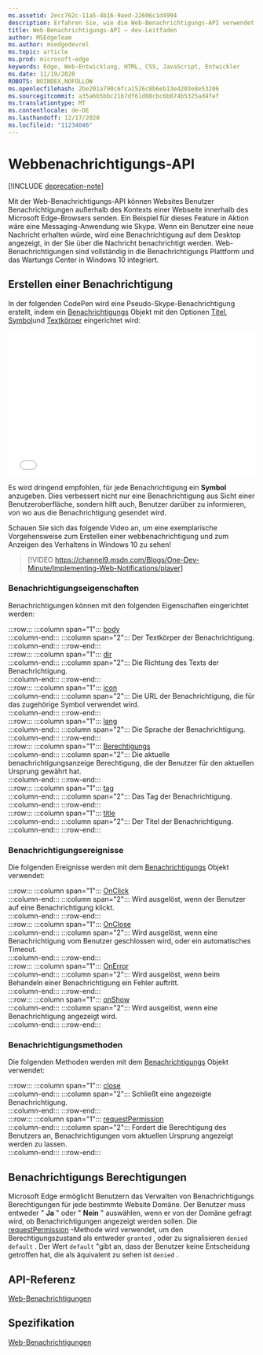 ```yaml
---
ms.assetid: 2ecc762c-11a5-4b16-9aed-22606c1d4994
description: Erfahren Sie, wie die Web-Benachrichtigungs-API verwendet werden kann, damit Websites Benutzer Benachrichtigungen außerhalb des Kontexts des Microsoft Edge-Browsers senden können.
title: Web-Benachrichtigungs-API – dev-Leitfaden
author: MSEdgeTeam
ms.author: msedgedevrel
ms.topic: article
ms.prod: microsoft-edge
keywords: Edge, Web-Entwicklung, HTML, CSS, JavaScript, Entwickler
ms.date: 11/19/2020
ROBOTS: NOINDEX,NOFOLLOW
ms.openlocfilehash: 2be201a790c6fca1526c8b6eb13e4203e8e53206
ms.sourcegitcommit: a35a6b5bbc21b7df61d08cbc6b074b5325ad4fef
ms.translationtype: MT
ms.contentlocale: de-DE
ms.lasthandoff: 12/17/2020
ms.locfileid: "11234046"
---
```

# Webbenachrichtigungs-API  

[!INCLUDE [deprecation-note](../../includes/legacy-edge-note.md)]  

Mit der Web-Benachrichtigungs-API können Websites Benutzer Benachrichtigungen außerhalb des Kontexts einer Webseite innerhalb des Microsoft Edge-Browsers senden.  Ein Beispiel für dieses Feature in Aktion wäre eine Messaging-Anwendung wie Skype.  Wenn ein Benutzer eine neue Nachricht erhalten würde, wird eine Benachrichtigung auf dem Desktop angezeigt, in der Sie über die Nachricht benachrichtigt werden.  Web-Benachrichtigungen sind vollständig in die Benachrichtigungs Plattform und das Wartungs Center in Windows 10 integriert.  

## Erstellen einer Benachrichtigung  

In der folgenden CodePen wird eine Pseudo-Skype-Benachrichtigung erstellt, indem ein [Benachrichtigungs](https://msdn.microsoft.com/library/mt710818) Objekt mit den Optionen [Titel](https://msdn.microsoft.com/library/mt710826), [Symbol](https://msdn.microsoft.com/library/mt710814)und [Textkörper](https://msdn.microsoft.com/library/mt710811) eingerichtet wird:  

<iframe height='295' scrolling='no' title='Web-Benachrichtigungen' src='//codepen.io/MicrosoftEdgeDocumentation/embed/RGbxWW/?height=295&theme-id=23761&default-tab=result&embed-version=2&editable=true' frameborder='no' allowtransparency='true' allowfullscreen='true' style='width: 100%;'>Lesen Sie die Stift <a href='https://codepen.io/MicrosoftEdgeDocumentation/pen/RGbxWW/'> -webbenachrichtigungen </a> von Microsoft Edge docs ( <a href='https://codepen.io/MicrosoftEdgeDocumentation'> @MicrosoftEdgeDocumentation </a> ) auf <a href='https://codepen.io'> CodePen </a> .</iframe>  

Es wird dringend empfohlen, für jede Benachrichtigung ein **Symbol** anzugeben.  Dies verbessert nicht nur eine Benachrichtigung aus Sicht einer Benutzeroberfläche, sondern hilft auch, Benutzer darüber zu informieren, von wo aus die Benachrichtigung gesendet wird.  

Schauen Sie sich das folgende Video an, um eine exemplarische Vorgehensweise zum Erstellen einer webbenachrichtigung und zum Anzeigen des Verhaltens in Windows 10 zu sehen!  

> [!VIDEO https://channel9.msdn.com/Blogs/One-Dev-Minute/Implementing-Web-Notifications/player]  

### Benachrichtigungseigenschaften  

Benachrichtigungen können mit den folgenden Eigenschaften eingerichtet werden:  

:::row:::
   :::column span="1":::
      [body](https://developer.mozilla.org/docs/Web/API/Notification/body)  
   :::column-end:::
   :::column span="2":::
      Der Textkörper der Benachrichtigung.  
   :::column-end:::
:::row-end:::  
:::row:::
   :::column span="1":::
      [dir](https://developer.mozilla.org/docs/Web/API/Notification/dir)  
   :::column-end:::
   :::column span="2":::
      Die Richtung des Texts der Benachrichtigung.  
   :::column-end:::
:::row-end:::  
:::row:::
   :::column span="1":::
      [icon](https://developer.mozilla.org/docs/Web/API/Notification/icon)  
   :::column-end:::
   :::column span="2":::
      Die URL der Benachrichtigung, die für das zugehörige Symbol verwendet wird.  
   :::column-end:::
:::row-end:::  
:::row:::
   :::column span="1":::
      [lang](https://developer.mozilla.org/docs/Web/API/Notification/lang)  
   :::column-end:::
   :::column span="2":::
      Die Sprache der Benachrichtigung.  
   :::column-end:::
:::row-end:::  
:::row:::
   :::column span="1":::
      [Berechtigungs](https://developer.mozilla.org/docs/Web/API/Notification/permission)  
   :::column-end:::
   :::column span="2":::
      Die aktuelle benachrichtigungsanzeige Berechtigung, die der Benutzer für den aktuellen Ursprung gewährt hat.  
   :::column-end:::
:::row-end:::  
:::row:::
   :::column span="1":::
      [tag](https://developer.mozilla.org/docs/Web/API/Notification/tag)  
   :::column-end:::
   :::column span="2":::
      Das Tag der Benachrichtigung.  
   :::column-end:::
:::row-end:::  
:::row:::
   :::column span="1":::
      [title](https://developer.mozilla.org/docs/Web/API/Notification/title)  
   :::column-end:::
   :::column span="2":::
      Der Titel der Benachrichtigung.  
   :::column-end:::
:::row-end:::  

### Benachrichtigungsereignisse  

Die folgenden Ereignisse werden mit dem [Benachrichtigungs](https://developer.mozilla.org/docs/Web/API/Notification) Objekt verwendet:  

:::row:::
   :::column span="1":::
      [OnClick](https://developer.mozilla.org/docs/Web/API/Element/click_event)  
   :::column-end:::
   :::column span="2":::
      Wird ausgelöst, wenn der Benutzer auf eine Benachrichtigung klickt.  
   :::column-end:::
:::row-end:::  
:::row:::
   :::column span="1":::
      [OnClose](https://developer.mozilla.org/docs/Archive/Mozilla/XUL/Events/close_event)  
   :::column-end:::
   :::column span="2":::
      Wird ausgelöst, wenn eine Benachrichtigung vom Benutzer geschlossen wird, oder ein automatisches Timeout.  
   :::column-end:::
:::row-end:::  
:::row:::
   :::column span="1":::
      [OnError](https://developer.mozilla.org/docs/Web/API/Element/error_event)  
   :::column-end:::
   :::column span="2":::
      Wird ausgelöst, wenn beim Behandeln einer Benachrichtigung ein Fehler auftritt.  
   :::column-end:::
:::row-end:::  
:::row:::
   :::column span="1":::
      [onShow](https://developer.mozilla.org/docs/Web/API/Element/show_event)  
   :::column-end:::
   :::column span="2":::
      Wird ausgelöst, wenn eine Benachrichtigung angezeigt wird.  
   :::column-end:::
:::row-end:::  

### Benachrichtigungsmethoden  

Die folgenden Methoden werden mit dem [Benachrichtigungs](https://developer.mozilla.org/docs/Web/API/Notification) Objekt verwendet:  

:::row:::
   :::column span="1":::
      [close](https://developer.mozilla.org/docs/Web/API/Notification/close)  
   :::column-end:::
   :::column span="2":::
      Schließt eine angezeigte Benachrichtigung.  
   :::column-end:::
:::row-end:::  
:::row:::
   :::column span="1":::
      [requestPermission](https://developer.mozilla.org/docs/Web/API/Notification/requestPermission)  
   :::column-end:::
   :::column span="2":::
      Fordert die Berechtigung des Benutzers an, Benachrichtigungen vom aktuellen Ursprung angezeigt werden zu lassen.  
   :::column-end:::
:::row-end:::  

## Benachrichtigungs Berechtigungen  

Microsoft Edge ermöglicht Benutzern das Verwalten von Benachrichtigungs Berechtigungen für jede bestimmte Website Domäne.  Der Benutzer muss entweder " **Ja** " oder " **Nein** " auswählen, wenn er von der Domäne gefragt wird, ob Benachrichtigungen angezeigt werden sollen.  Die [requestPermission](https://developer.mozilla.org/docs/Web/API/Notification/requestPermission) -Methode wird verwendet, um den Berechtigungszustand als entweder `granted` , oder zu signalisieren `denied` `default` .  Der Wert `default` "gibt an, dass der Benutzer keine Entscheidung getroffen hat, die als äquivalent zu sehen ist `denied` .  

## API-Referenz  

[Web-Benachrichtigungen](https://developer.mozilla.org/docs/Web/API/Notifications_API)  

## Spezifikation  

[Web-Benachrichtigungen](https://notifications.spec.whatwg.org)  
